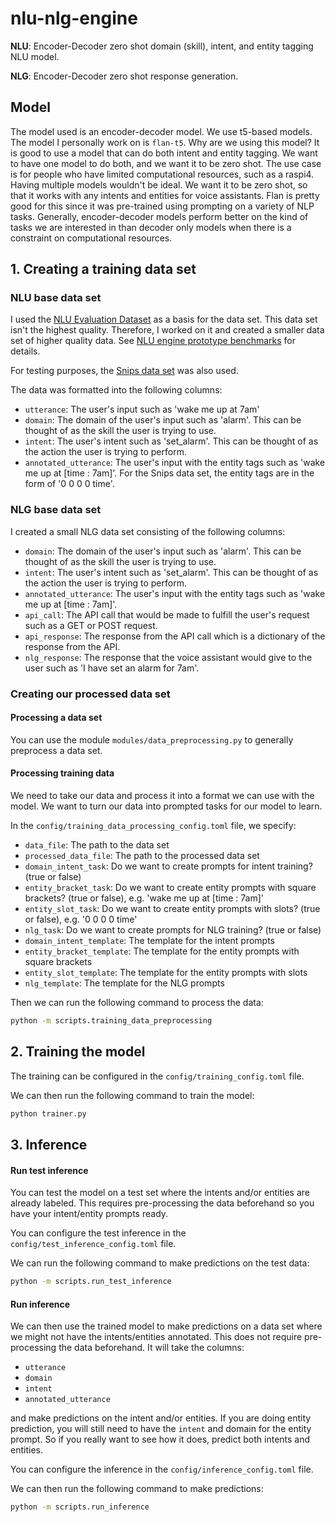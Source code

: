 # nlu-nlg-engine
**NLU**: Encoder-Decoder zero shot domain (skill), intent, and entity tagging NLU model.

**NLG**: Encoder-Decoder zero shot response generation.

## Model
The model used is an encoder-decoder model. We use t5-based models. The model I personally work on is `flan-t5`. Why are we using this model? It is good to use a model that can do both intent and entity tagging. We want to have one model to do both, and we want it to be zero shot. The use case is for people who have limited computational resources, such as a raspi4. Having multiple models wouldn't be ideal. We want it to be zero shot, so that it works with any intents and entities for voice assistants. Flan is pretty good for this since it was pre-trained using prompting on a variety of NLP tasks. Generally, encoder-decoder models perform better on the kind of tasks we are interested in than decoder only models when there is a constraint on computational resources.

## 1. Creating a training data set

### NLU base data set
I used the [NLU Evaluation Dataset](https://github.com/xliuhw/NLU-Evaluation-Data) as a basis for the data set. This data set isn't the highest quality. Therefore, I worked on it and created a smaller data set of higher quality data. See [NLU engine prototype benchmarks](https://github.com/secretsauceai/NLU-engine-prototype-benchmarks) for details.

For testing purposes, the [Snips data set](https://github.com/snipsco/snips-nlu-metrics/tree/master/samples) was also used. 

The data was formatted into the following columns:
- `utterance`: The user's input such as 'wake me up at 7am'
- `domain`: The domain of the user's input such as 'alarm'. This can be thought of as the skill the user is trying to use.
- `intent`: The user's intent such as 'set_alarm'. This can be thought of as the action the user is trying to perform.
- `annotated_utterance`: The user's input with the entity tags such as 'wake me up at [time : 7am]'. For the Snips data set, the entity tags are in the form of '0 0 0 0 time'.

### NLG base data set
I created a small NLG data set consisting of the following columns:
- `domain`: The domain of the user's input such as 'alarm'. This can be thought of as the skill the user is trying to use.
- `intent`: The user's intent such as 'set_alarm'. This can be thought of as the action the user is trying to perform.
- `annotated_utterance`: The user's input with the entity tags such as 'wake me up at [time : 7am]'.
- `api_call`: The API call that would be made to fulfill the user's request such as a GET or POST request.
- `api_response`: The response from the API call which is a dictionary of the response from the API.
- `nlg_response`: The response that the voice assistant would give to the user such as 'I have set an alarm for 7am'.

### Creating our processed data set

#### Processing a data set
You can use the module `modules/data_preprocessing.py` to generally preprocess a data set.

#### Processing training data
We need to take our data and process it into a format we can use with the model. We want to turn our data into prompted tasks for our model to learn. 

In the `config/training_data_processing_config.toml` file, we specify:
- `data_file`: The path to the data set
- `processed_data_file`: The path to the processed data set
- `domain_intent_task`: Do we want to create prompts for intent training? (true or false)
- `entity_bracket_task`: Do we want to create entity prompts with square brackets? (true or false), e.g. 'wake me up at [time : 7am]'
- `entity_slot_task`: Do we want to create entity prompts with slots? (true or false), e.g. '0 0 0 0 time'
- `nlg_task`: Do we want to create prompts for NLG training? (true or false)
- `domain_intent_template`: The template for the intent prompts
- `entity_bracket_template`: The template for the entity prompts with square brackets
- `entity_slot_template`: The template for the entity prompts with slots
- `nlg_template`: The template for the NLG prompts

Then we can run the following command to process the data:
```bash
python -m scripts.training_data_preprocessing
```

## 2. Training the model
The training can be configured in the `config/training_config.toml` file.

We can then run the following command to train the model:
```bash
python trainer.py
```

## 3. Inference

#### Run test inference
You can test the model on a test set where the intents and/or entities are already labeled. This requires pre-processing the data beforehand so you have your intent/entity prompts ready. 

You can configure the test inference in the `config/test_inference_config.toml` file.

We can run the following command to make predictions on the test data:
```bash
python -m scripts.run_test_inference
```

#### Run inference
We can then use the trained model to make predictions on a data set where we might not have the intents/entities annotated. This does not require pre-processing the data beforehand. It will take the columns:
 - `utterance`
 - `domain`
 - `intent`
 - `annotated_utterance`

 and make predictions on the intent and/or entities. If you are doing entity prediction, you will still need to have the `intent` and domain for the entity prompt. So if you really want to see how it does, predict both intents and entities.

You can configure the inference in the `config/inference_config.toml` file.


We can then run the following command to make predictions:
```bash
python -m scripts.run_inference
```
